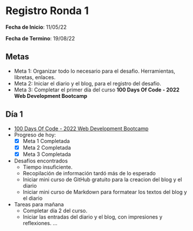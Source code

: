 # Registro Ronda 1

**Fecha de Inicio**: 11/05/22

**Fecha de Termino**: 19/08/22 

## Metas

* Meta 1: Organizar todo lo necesario para el desafio. Herramientas, libretas, enlaces.
* Meta 2: Iniciar el diario y el blog, para el registro del desafio.
* Meta 3: Completar el primer día del curso **100 Days Of Code - 2022 Web Development Bootcamp**

## Día 1

* [100 Days Of Code - 2022 Web Development Bootcamp](https://www.udemy.com/course/100-days-of-code-web-development-bootcamp)
* Progreso de hoy:
  - [X] Meta 1 Completada
  - [X] Meta 2 Completada
  - [X] Meta 3 Completada
* Desafíos encontrados
  - Tiempo insuficiente.
  - Recopilación de información tardó más de lo esperado
  - Iniciar mini curso de GitHub gratuito para la creacion del blog y el diario
  - Iniciar mini curso de Markdown para formatear los textos del blog y el diario
* Tareas para mañana
  - Completar día 2 del curso.
  - Iniciar las entradas del diario y el blog, con impresiones y reflexiones.
...
